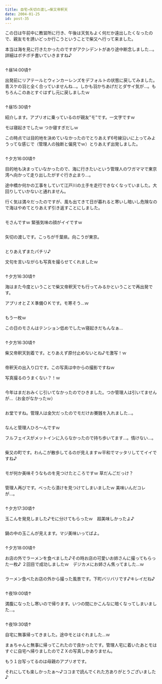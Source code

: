 ```yaml
---
title: 自宅→矢切の渡し→柴又帝釈天
date: 2004-01-25
id: post-35
---
```



<p class="sentence">この日は午前中に教習所に行き、午後は天気もよく何だか遠出したくなったので、親友モを誘いどっか行こうということで柴又へ行って来ました。</p>
<p class="sentence spacing10">本当は海を見に行きたかったのですがアクシデントがあり途中断念しました...。詳細はボチボチ書いていきますね♪</p>
<div class="center spacing"><img src="/photo/diary/sibamata001.jpg" alt=""></div>
<p class="sentence">↑昼14:00頃↑</p>
<p class="sentence spacing10">出発前にリアテールとウィンカーレンズをデフォルトの状態に戻してみました。青スケの羽と全く合っていませんね...。しかも羽かちあげだとダサイ気が...。もちろんこのあとすぐはずし元に戻しましたｗ </p>
<div class="center spacing"><img src="/photo/diary/sibamata002.jpg" alt=""></div>
<p class="sentence">↑昼15:30頃↑</p>
<p class="sentence">紹介します。アプリオに乗っているのが親友"モ"です。一文字ですｗ</p>
<p class="sentence">モは寝起きでしたｗ つか寝すぎだしｗ</p>
<p class="sentence spacing10">この時点では目的地を決めていなかったのでとりあえず6号線沿いに上ってみようってな感じで（管理人の独断と偏見でｗ）とりあえず出発しました。 </p>
<div class="center spacing"><img src="/photo/diary/sibamata003.jpg" alt=""></div>
<p class="sentence">↑夕方16:00頃↑</p>
<p class="sentence">目的地も決まっていなかったので、海に行きたいという管理人のワガママで東京湾へ向かって走り出したがすぐ行き止まり...。</p>
<p class="sentence">途中橋か何かの工事をしていて江戸川の土手を走行できなくなっていました。大回りしていかないと通れません。</p>
<p class="sentence spacing10">行く気は満々だったのですが、風も出てきて日が暮れると寒いし暗いし危険なので海はやめてとりあえず引き返すことにしました。 </p>
<div class="center spacing"><img src="/photo/diary/sibamata004.jpg" alt=""></div>
<p class="sentence spacing10">モさんですｗ 緊張気味の顔がイイですｗ</p>
<div class="center spacing"><img src="/photo/diary/sibamata005.jpg" alt=""></div>
<p class="sentence spacing10">矢切の渡しです。こっちが千葉県。向こうが東京。 </p>
<div class="center spacing"><img src="/photo/diary/sibamata006.jpg" alt=""></div>
<p class="sentence">とりあえずまたパチリ♪</p>
<p class="sentence spacing10">文句を言いながらも写真を撮らせてくれましたｗ </p>
<div class="center spacing"><img src="/photo/diary/sibamata007.jpg" alt=""></div>
<p class="sentence">↑夕方16:30頃↑</p>
<p class="sentence">海はまた今度ということで柴又帝釈天でも行ってみるかということで再出発です。</p>
<p class="sentence spacing10">アプリオとＺＸ準備ＯＫです。モ寒そう...ｗ </p>
<div class="center spacing"><img src="/photo/diary/sibamata008.jpg" alt=""></div>
<p class="sentence">もう一枚ｗ</p>
<p class="sentence spacing10">この日のモさんはテンション低めでしたｗ寝起きだもんなぁ...</p>
<div class="center spacing"><img src="/photo/diary/sibamata009.jpg" alt=""></div>
<p class="sentence">↑夕方16:30頃↑</p>
<p class="sentence spacing10">柴又帝釈天到着です。とりあえず原付止めないとね♪モ激写！ｗ </p>
<div class="center spacing"><img src="/photo/diary/sibamata010.jpg" alt=""></div>
<p class="sentence">帝釈天の出入り口です。この写真は中からの撮影ですねｗ</p>
<p class="sentence spacing10">写真撮るのうまくない？！ｗ </p>
<div class="center spacing"><img src="/photo/diary/sibamata011.jpg" alt=""></div>
<p class="sentence spacing10">今年はまだおみくじ引いてなかったのでひきました。つか管理人は引いてませんが...（お金がなかったｗ） </p>
<div class="center spacing"><img src="/photo/diary/sibamata012.jpg" alt=""></div>
<p class="sentence spacing10">お堂ですね。管理人は金欠だったのでモだけお賽銭を入れました...。 </p>
<div class="center spacing"><img src="/photo/diary/sibamata013.jpg" alt=""></div>
<p class="sentence">なんと管理人ひろ～んですｗ</p>
<p class="sentence spacing10">フルフェイスがメットインに入らなかったので持ち歩いてます...。情けない...。</p>
<div class="center spacing"><img src="/photo/diary/sibamata014.jpg" alt=""></div>
<p class="sentence spacing10">柴又の町です。わんこが散歩してるのが見えますｗ平和でマッタリしててイイですね♪ </p>
<div class="center spacing"><img src="/photo/diary/sibamata015.jpg" alt=""></div>
<p class="sentence spacing10">モが何か美味そうなものを見つけたところですｗ 草だんごだっけ？</p>
<div class="center spacing"><img src="/photo/diary/sibamata016.jpg" alt=""></div>
<p class="sentence spacing10">管理人再びです。べったら漬けを見つけてしまいましたｗ 美味いんだコレが...。</p>
<div class="center spacing"><img src="/photo/diary/sibamata017.jpg" alt=""></div>
<p class="sentence">↑夕方17:30頃↑</p>
<p class="sentence spacing10">玉こんを発見しました♪モに分けてもらったｗ　超美味しかったよ♪ </p>
<div class="center spacing"><img src="/photo/diary/sibamata018.jpg" alt=""></div>
<p class="sentence spacing10">鍋の中の玉こんが見えます。マジ美味いってばよ。 </p>
<div class="center spacing"><img src="/photo/diary/sibamata019.jpg" alt=""></div>
<p class="sentence">↑夕方18:00頃↑</p>
<p class="sentence spacing10">お店の外でラーメンを食べました♪その時お店の可愛いお姉さんに撮ってもらった一枚♪
２回目で成功しましたｗ　デジカメにお姉さん焦ってました...ｗ </p>
<div class="center spacing"><img src="/photo/diary/sibamata020.jpg" alt=""></div>
<p class="sentence spacing10">ラーメン食べたお店の外から撮った風景です。下町バリバリです♪キレイだね♪ </p>
<div class="center spacing"><img src="/photo/diary/sibamata021.jpg" alt=""></div>
<p class="sentence">↑夜19:00頃↑</p>
<p class="sentence spacing10">満腹になったし寒いので帰ります。いつの間にかこんなに暗くなってしまいました...。 </p>
<div class="center spacing"><img src="/photo/diary/sibamata022.jpg" alt=""></div>
<p class="sentence">↑夜19:30頃↑</p>
<p class="sentence">自宅に無事帰ってきました。途中モとはぐれました...ｗ</p>
<p class="sentence">まぁちゃんと無事に帰ってこれたので良かったです。管理人宅に着いたあとモはすぐに自宅へ帰りましたのでＺＸの写真しかありません。</p>
<p class="sentence">もう１台写ってるのは母親のアプリオです。</p>
<p class="sentence">それにしても楽しかったぁ～♪ココまで読んでくれた方ありがとうございました♪ </p>
